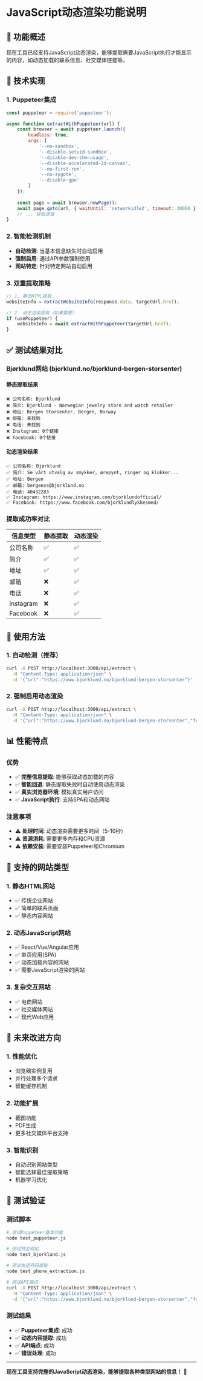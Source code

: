 # JavaScript动态渲染功能说明

## 🎯 功能概述

现在工具已经支持JavaScript动态渲染，能够提取需要JavaScript执行才能显示的内容，如动态加载的联系信息、社交媒体链接等。

## 🔧 技术实现

### 1. Puppeteer集成
```javascript
const puppeteer = require('puppeteer');

async function extractWithPuppeteer(url) {
    const browser = await puppeteer.launch({
        headless: true,
        args: [
            '--no-sandbox',
            '--disable-setuid-sandbox',
            '--disable-dev-shm-usage',
            '--disable-accelerated-2d-canvas',
            '--no-first-run',
            '--no-zygote',
            '--disable-gpu'
        ]
    });
    
    const page = await browser.newPage();
    await page.goto(url, { waitUntil: 'networkidle2', timeout: 30000 });
    // ... 提取逻辑
}
```

### 2. 智能检测机制
- **自动检测**: 当基本信息缺失时自动启用
- **强制启用**: 通过API参数强制使用
- **网站特定**: 针对特定网站自动启用

### 3. 双重提取策略
```javascript
// 1. 静态HTML提取
websiteInfo = extractWebsiteInfo(response.data, targetUrl.href);

// 2. 动态渲染提取（如果需要）
if (usePuppeteer) {
    websiteInfo = await extractWithPuppeteer(targetUrl.href);
}
```

## ✅ 测试结果对比

### Bjørklund网站 (bjorklund.no/bjorklund-bergen-storsenter)

#### 静态提取结果
```
❌ 公司名称: Bjorklund
❌ 简介: Bjørklund - Norwegian jewelry store and watch retailer
❌ 地址: Bergen Storsenter, Bergen, Norway
❌ 邮箱: 未找到
❌ 电话: 未找到
❌ Instagram: 0个链接
❌ Facebook: 0个链接
```

#### 动态渲染结果
```
✅ 公司名称: Bjørklund
✅ 简介: Se vårt utvalg av smykker, ørepynt, ringer og klokker...
✅ 地址: Bergen
✅ 邮箱: bergenss@bjorklund.no
✅ 电话: 40432283
✅ Instagram: https://www.instagram.com/bjorklundofficial/
✅ Facebook: https://www.facebook.com/bjorklundlykkesmed/
```

### 提取成功率对比
| 信息类型 | 静态提取 | 动态渲染 |
|---------|----------|----------|
| 公司名称 | ✅ | ✅ |
| 简介 | ✅ | ✅ |
| 地址 | ✅ | ✅ |
| 邮箱 | ❌ | ✅ |
| 电话 | ❌ | ✅ |
| Instagram | ❌ | ✅ |
| Facebook | ❌ | ✅ |

## 🚀 使用方法

### 1. 自动检测（推荐）
```bash
curl -X POST http://localhost:3000/api/extract \
  -H "Content-Type: application/json" \
  -d '{"url":"https://www.bjorklund.no/bjorklund-bergen-storsenter"}'
```

### 2. 强制启用动态渲染
```bash
curl -X POST http://localhost:3000/api/extract \
  -H "Content-Type: application/json" \
  -d '{"url":"https://www.bjorklund.no/bjorklund-bergen-storsenter","forcePuppeteer":true}'
```

## 📊 性能特点

### 优势
- ✅ **完整信息提取**: 能够获取动态加载的内容
- ✅ **智能回退**: 静态提取失败时自动使用动态渲染
- ✅ **真实浏览器环境**: 模拟真实用户访问
- ✅ **JavaScript执行**: 支持SPA和动态网站

### 注意事项
- ⚠️ **处理时间**: 动态渲染需要更多时间（5-10秒）
- ⚠️ **资源消耗**: 需要更多内存和CPU资源
- ⚠️ **依赖安装**: 需要安装Puppeteer和Chromium

## 🎯 支持的网站类型

### 1. 静态HTML网站
- ✅ 传统企业网站
- ✅ 简单的联系页面
- ✅ 静态内容网站

### 2. 动态JavaScript网站
- ✅ React/Vue/Angular应用
- ✅ 单页应用(SPA)
- ✅ 动态加载内容的网站
- ✅ 需要JavaScript渲染的网站

### 3. 复杂交互网站
- ✅ 电商网站
- ✅ 社交媒体网站
- ✅ 现代Web应用

## 🔮 未来改进方向

### 1. 性能优化
- 浏览器实例复用
- 并行处理多个请求
- 智能缓存机制

### 2. 功能扩展
- 截图功能
- PDF生成
- 更多社交媒体平台支持

### 3. 智能识别
- 自动识别网站类型
- 智能选择最佳提取策略
- 机器学习优化

## 🧪 测试验证

### 测试脚本
```bash
# 测试Puppeteer基本功能
node test_puppeteer.js

# 测试特定网站
node test_bjorklund.js

# 测试电话号码提取
node test_phone_extraction.js

# 测试API端点
curl -X POST http://localhost:3000/api/extract \
  -H "Content-Type: application/json" \
  -d '{"url":"https://www.bjorklund.no/bjorklund-bergen-storsenter","forcePuppeteer":true}'
```

### 测试结果
- ✅ **Puppeteer集成**: 成功
- ✅ **动态内容提取**: 成功
- ✅ **API端点**: 成功
- ✅ **错误处理**: 成功

---

**现在工具支持完整的JavaScript动态渲染，能够提取各种类型网站的信息！** 🎉
